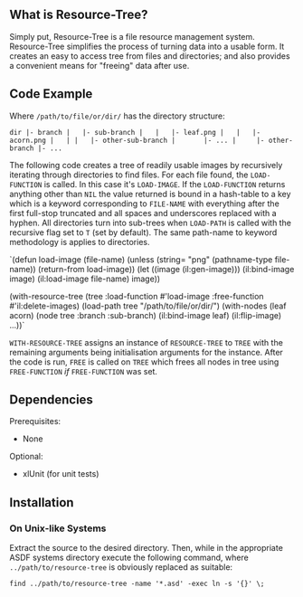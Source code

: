 ## What is Resource-Tree?

Simply put, Resource-Tree is a file resource management
system. Resource-Tree simplifies the process of turning data into a
usable form. It creates an easy to access tree from files and
directories; and also provides a convenient means for "freeing" data
after use.

## Code Example

Where `/path/to/file/or/dir/` has the directory structure:

`dir
 |- branch
 |   |- sub-branch
 |   |   |- leaf.png
 |   |   |- acorn.png
 |   |
 |   |- other-sub-branch
 |       |- ...
 |    
 |- other-branch
     |- ...`

The following code creates a tree of readily usable images by
recursively iterating through directories to find files. For each
file found, the `LOAD-FUNCTION` is called. In this case it's
`LOAD-IMAGE`. If the `LOAD-FUNCTION` returns anything other than `NIL`
the value returned is bound in a hash-table to a key which is a
keyword corresponding to `FILE-NAME` with everything after the first
full-stop truncated and all spaces and underscores replaced with a
hyphen. All directories turn into sub-trees when `LOAD-PATH` is called
with the recursive flag set to `T` (set by default). The same
path-name to keyword methodology is applies to directories.

`(defun load-image (file-name)
  (unless (string= "png" (pathname-type file-name))
    (return-from load-image))
  (let ((image (il:gen-image)))
    (il:bind-image image)
    (il:load-image file-name)
    image))

(with-resource-tree (tree :load-function #'load-image
                          :free-function #'il:delete-images)
  (load-path tree "/path/to/file/or/dir/")
  (with-nodes (leaf acorn) (node tree :branch :sub-branch)
    (il:bind-image leaf)
    (il:flip-image)
    ...))`

`WITH-RESOURCE-TREE` assigns an instance of `RESOURCE-TREE` to `TREE`
with the remaining arguments being initialisation arguments for the
instance. After the code is run, `FREE` is called on `TREE` which
frees all nodes in tree using `FREE-FUNCTION` _if_ `FREE-FUNCTION` was
set.

## Dependencies

Prerequisites:

* None

Optional:

* xlUnit (for unit tests)

## Installation

### On Unix-like Systems

Extract the source to the desired directory. Then, while in the
appropriate ASDF systems directory execute the following command,
where `../path/to/resource-tree` is obviously replaced as suitable:

`find ../path/to/resource-tree -name '*.asd' -exec ln -s '{}' \;`

